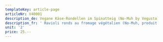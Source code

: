 ```yaml
---
templateKey: article-page
articleNr: V40001
description_de: Vegane Käse-Rondellen im Spinatteig (No-Muh by Vegusto)
description_fr: ' Ravioli ronds au fromage végétalien (No-Muh, produit Vegusto) pâte aux épinards'
unit: '2'
price: 25.--
---
```


